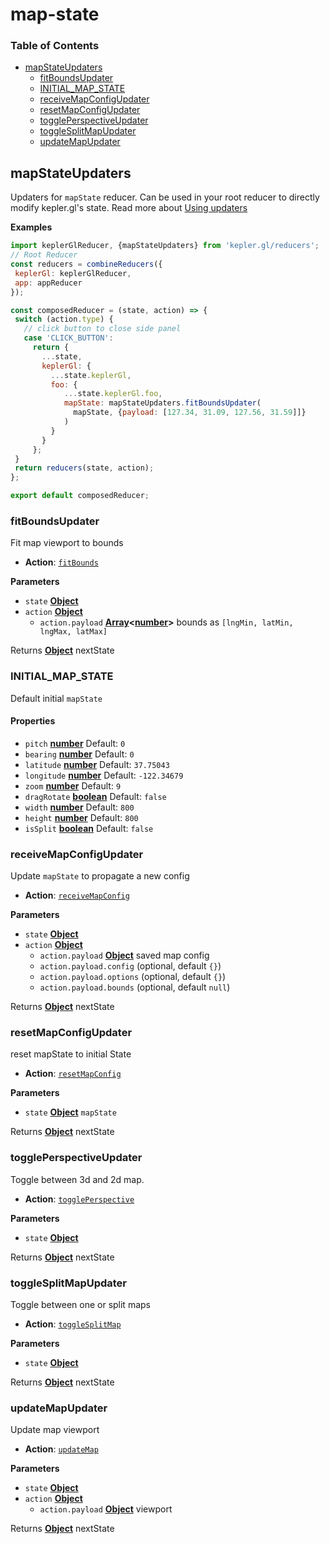 # map-state

### Table of Contents

* [mapStateUpdaters](map-state.md#mapstateupdaters)
  * [fitBoundsUpdater](map-state.md#fitboundsupdater)
  * [INITIAL\_MAP\_STATE](map-state.md#initial_map_state)
  * [receiveMapConfigUpdater](map-state.md#receivemapconfigupdater)
  * [resetMapConfigUpdater](map-state.md#resetmapconfigupdater)
  * [togglePerspectiveUpdater](map-state.md#toggleperspectiveupdater)
  * [toggleSplitMapUpdater](map-state.md#togglesplitmapupdater)
  * [updateMapUpdater](map-state.md#updatemapupdater)

## mapStateUpdaters

Updaters for `mapState` reducer. Can be used in your root reducer to directly modify kepler.gl's state. Read more about [Using updaters](https://github.com/keplergl/kepler.gl/tree/f6f52361683304ed9d62029fbf268582543aebae/docs/api-reference/advanced-usage/using-updaters.md)

**Examples**

```javascript
import keplerGlReducer, {mapStateUpdaters} from 'kepler.gl/reducers';
// Root Reducer
const reducers = combineReducers({
 keplerGl: keplerGlReducer,
 app: appReducer
});

const composedReducer = (state, action) => {
 switch (action.type) {
   // click button to close side panel
   case 'CLICK_BUTTON':
     return {
       ...state,
       keplerGl: {
         ...state.keplerGl,
         foo: {
            ...state.keplerGl.foo,
            mapState: mapStateUpdaters.fitBoundsUpdater(
              mapState, {payload: [127.34, 31.09, 127.56, 31.59]]}
            )
         }
       }
     };
 }
 return reducers(state, action);
};

export default composedReducer;
```

### fitBoundsUpdater

Fit map viewport to bounds

* **Action**: [`fitBounds`](../actions/actions.md#fitbounds)

**Parameters**

* `state` [**Object**](https://developer.mozilla.org/docs/Web/JavaScript/Reference/Global_Objects/Object) 
* `action` [**Object**](https://developer.mozilla.org/docs/Web/JavaScript/Reference/Global_Objects/Object) 
  * `action.payload` [**Array**](https://developer.mozilla.org/docs/Web/JavaScript/Reference/Global_Objects/Array)**&lt;**[**number**](https://developer.mozilla.org/docs/Web/JavaScript/Reference/Global_Objects/Number)**&gt;** bounds as `[lngMin, latMin, lngMax, latMax]`

Returns [**Object**](https://developer.mozilla.org/docs/Web/JavaScript/Reference/Global_Objects/Object) nextState

### INITIAL\_MAP\_STATE

Default initial `mapState`

#### Properties

* `pitch` [**number**](https://developer.mozilla.org/docs/Web/JavaScript/Reference/Global_Objects/Number) Default: `0`
* `bearing` [**number**](https://developer.mozilla.org/docs/Web/JavaScript/Reference/Global_Objects/Number) Default: `0`
* `latitude` [**number**](https://developer.mozilla.org/docs/Web/JavaScript/Reference/Global_Objects/Number) Default: `37.75043`
* `longitude` [**number**](https://developer.mozilla.org/docs/Web/JavaScript/Reference/Global_Objects/Number) Default: `-122.34679`
* `zoom` [**number**](https://developer.mozilla.org/docs/Web/JavaScript/Reference/Global_Objects/Number) Default: `9`
* `dragRotate` [**boolean**](https://developer.mozilla.org/docs/Web/JavaScript/Reference/Global_Objects/Boolean) Default: `false`
* `width` [**number**](https://developer.mozilla.org/docs/Web/JavaScript/Reference/Global_Objects/Number) Default: `800`
* `height` [**number**](https://developer.mozilla.org/docs/Web/JavaScript/Reference/Global_Objects/Number) Default: `800`
* `isSplit` [**boolean**](https://developer.mozilla.org/docs/Web/JavaScript/Reference/Global_Objects/Boolean) Default: `false`

### receiveMapConfigUpdater

Update `mapState` to propagate a new config

* **Action**: [`receiveMapConfig`](../actions/actions.md#receivemapconfig)

**Parameters**

* `state` [**Object**](https://developer.mozilla.org/docs/Web/JavaScript/Reference/Global_Objects/Object) 
* `action` [**Object**](https://developer.mozilla.org/docs/Web/JavaScript/Reference/Global_Objects/Object) 
  * `action.payload` [**Object**](https://developer.mozilla.org/docs/Web/JavaScript/Reference/Global_Objects/Object) saved map config
  * `action.payload.config`   \(optional, default `{}`\)
  * `action.payload.options`   \(optional, default `{}`\)
  * `action.payload.bounds`   \(optional, default `null`\)

Returns [**Object**](https://developer.mozilla.org/docs/Web/JavaScript/Reference/Global_Objects/Object) nextState

### resetMapConfigUpdater

reset mapState to initial State

* **Action**: [`resetMapConfig`](../actions/actions.md#resetmapconfig)

**Parameters**

* `state` [**Object**](https://developer.mozilla.org/docs/Web/JavaScript/Reference/Global_Objects/Object) `mapState`

Returns [**Object**](https://developer.mozilla.org/docs/Web/JavaScript/Reference/Global_Objects/Object) nextState

### togglePerspectiveUpdater

Toggle between 3d and 2d map.

* **Action**: [`togglePerspective`](../actions/actions.md#toggleperspective)

**Parameters**

* `state` [**Object**](https://developer.mozilla.org/docs/Web/JavaScript/Reference/Global_Objects/Object) 

Returns [**Object**](https://developer.mozilla.org/docs/Web/JavaScript/Reference/Global_Objects/Object) nextState

### toggleSplitMapUpdater

Toggle between one or split maps

* **Action**: [`toggleSplitMap`](../actions/actions.md#togglesplitmap)

**Parameters**

* `state` [**Object**](https://developer.mozilla.org/docs/Web/JavaScript/Reference/Global_Objects/Object) 

Returns [**Object**](https://developer.mozilla.org/docs/Web/JavaScript/Reference/Global_Objects/Object) nextState

### updateMapUpdater

Update map viewport

* **Action**: [`updateMap`](../actions/actions.md#updatemap)

**Parameters**

* `state` [**Object**](https://developer.mozilla.org/docs/Web/JavaScript/Reference/Global_Objects/Object) 
* `action` [**Object**](https://developer.mozilla.org/docs/Web/JavaScript/Reference/Global_Objects/Object) 
  * `action.payload` [**Object**](https://developer.mozilla.org/docs/Web/JavaScript/Reference/Global_Objects/Object) viewport

Returns [**Object**](https://developer.mozilla.org/docs/Web/JavaScript/Reference/Global_Objects/Object) nextState

